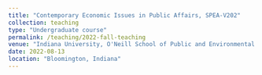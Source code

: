 ```yaml
---
title: "Contemporary Economic Issues in Public Affairs, SPEA-V202"
collection: teaching
type: "Undergraduate course"
permalink: /teaching/2022-fall-teaching
venue: "Indiana University, O'Neill School of Public and Environmental Affairs"
date: 2022-08-13
location: "Bloomington, Indiana"
---
```


